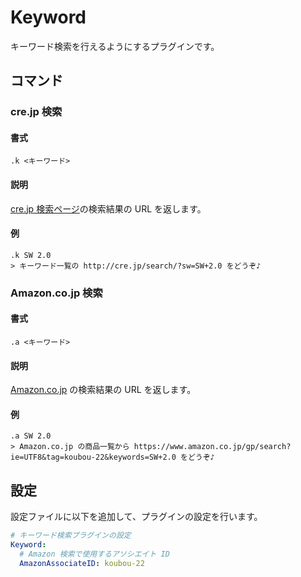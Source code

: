 Keyword
=======

キーワード検索を行えるようにするプラグインです。

コマンド
--------

### cre.jp 検索

#### 書式

```
.k <キーワード>
```

#### 説明

[cre.jp 検索ページ](http://cre.jp/search/)の検索結果の URL を返します。

#### 例

```
.k SW 2.0
> キーワード一覧の http://cre.jp/search/?sw=SW+2.0 をどうぞ♪
```

### Amazon.co.jp 検索

#### 書式

```
.a <キーワード>
```

#### 説明

[Amazon.co.jp](https://www.amazon.co.jp/) の検索結果の URL を返します。

#### 例

```
.a SW 2.0
> Amazon.co.jp の商品一覧から https://www.amazon.co.jp/gp/search?ie=UTF8&tag=koubou-22&keywords=SW+2.0 をどうぞ♪
```

設定
----

設定ファイルに以下を追加して、プラグインの設定を行います。

```yaml
# キーワード検索プラグインの設定
Keyword:
  # Amazon 検索で使用するアソシエイト ID
  AmazonAssociateID: koubou-22
```
